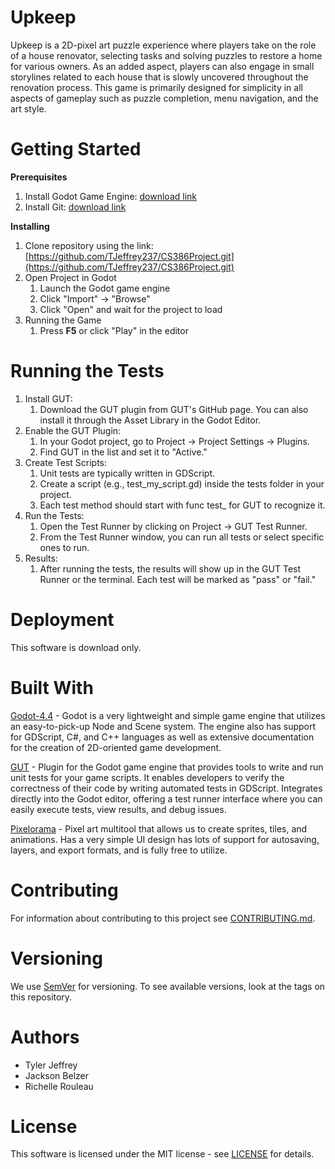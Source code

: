 # Upkeep #
Upkeep is a 2D-pixel art puzzle experience where players take on the role of a house renovator, selecting tasks and solving puzzles to restore a home for various owners. As an added aspect, players can also engage in small storylines related to each house that is slowly uncovered throughout the renovation process. This game is primarily designed for simplicity in all aspects of gameplay such as puzzle completion, menu navigation, and the art style.

# Getting Started #
**Prerequisites** 
1. Install Godot Game Engine: [download link](https://godotengine.org/download/windows/)
2. Install Git: [download link](https://git-scm.com/downloads)

**Installing**
1. Clone repository using the link: [https://github.com/TJeffrey237/CS386Project.git](https://github.com/TJeffrey237/CS386Project.git)
2. Open Project in Godot
    1. Launch the Godot game engine
    2. Click "Import" -> "Browse"
    3. Click "Open" and wait for the project to load
3. Running the Game
    1. Press **F5** or click "Play" in the editor

# Running the Tests #
1. Install GUT:
    1. Download the GUT plugin from GUT's GitHub page. You can also install it through the Asset Library in the Godot Editor.
2. Enable the GUT Plugin:
    1. In your Godot project, go to Project -> Project Settings -> Plugins.
    2. Find GUT in the list and set it to "Active."
3. Create Test Scripts:
    1. Unit tests are typically written in GDScript.
    2. Create a script (e.g., test_my_script.gd) inside the tests folder in your project.
    3. Each test method should start with func test_ for GUT to recognize it.
4. Run the Tests:
    1. Open the Test Runner by clicking on Project -> GUT Test Runner.
    2. From the Test Runner window, you can run all tests or select specific ones to run.
5. Results:
    1. After running the tests, the results will show up in the GUT Test Runner or the terminal. Each test will be marked as "pass" or "fail."

# Deployment #
This software is download only. 

# Built With #
[Godot-4.4](https://godotengine.org/) - Godot is a very lightweight and simple game engine that utilizes an easy-to-pick-up Node and Scene system. The engine also has support for GDScript, C#, and C++ languages as well as extensive documentation for the creation of 2D-oriented game development.

[GUT](https://github.com/bitwes/Gut) - Plugin for the Godot game engine that provides tools to write and run unit tests for your game scripts. It enables developers to verify the correctness of their code by writing automated tests in GDScript. Integrates directly into the Godot editor, offering a test runner interface where you can easily execute tests, view results, and debug issues.

[Pixelorama](https://orama-interactive.itch.io/pixelorama) - Pixel art multitool that allows us to create sprites, tiles, and animations. Has a very simple UI design has lots of support for autosaving, layers, and export formats, and is fully free to utilize.

# Contributing #
For information about contributing to this project see [CONTRIBUTING.md](https://github.com/TJeffrey237/CS386Project/blob/2407f451139faed0eadceed1c8bdf65719e0991b/CONTRIBUTING.md).

# Versioning #
We use [SemVer](https://semver.org/) for versioning. To see available versions, look at the tags on this repository.

# Authors #
- Tyler Jeffrey
- Jackson Belzer
- Richelle Rouleau

# License #
This software is licensed under the MIT license - see [LICENSE](https://github.com/TJeffrey237/CS386Project/blob/deliverable4/LICENSE) for details.
